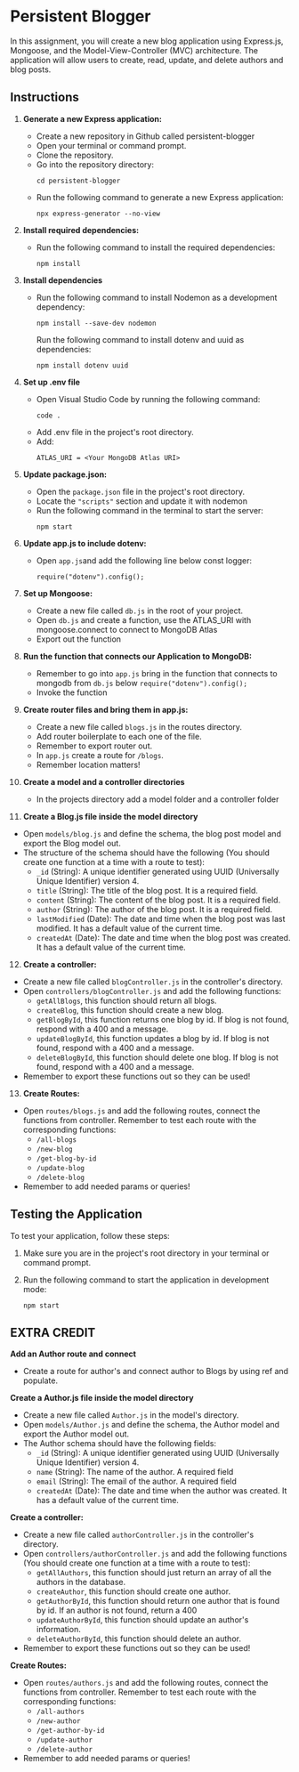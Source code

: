 # Persistent Blogger

In this assignment, you will create a new blog application using Express.js, Mongoose, and the Model-View-Controller (MVC) architecture. The application will allow users to create, read, update, and delete authors and blog posts.

## Instructions

1. **Generate a new Express application:**

   - Create a new repository in Github called persistent-blogger
   - Open your terminal or command prompt.
   - Clone the repository.
   - Go into the repository directory:
     ```
     cd persistent-blogger
     ```
   - Run the following command to generate a new Express application:
     ```
     npx express-generator --no-view
     ```

2. **Install required dependencies:**

   - Run the following command to install the required dependencies:
     ```
     npm install
     ```

3. **Install dependencies**
   - Run the following command to install Nodemon as a development dependency:
     ```
     npm install --save-dev nodemon
     ```
     Run the following command to install dotenv and uuid as dependencies:
     ```
     npm install dotenv uuid
     ```
4. **Set up .env file**

   - Open Visual Studio Code by running the following command:
     ```
     code .
     ```
   - Add .env file in the project's root directory.
   - Add:
     ```
     ATLAS_URI = <Your MongoDB Atlas URI>
     ```

5. **Update package.json:**
   - Open the `package.json` file in the project's root directory.
   - Locate the `"scripts"` section and update it with nodemon
   - Run the following command in the terminal to start the server:
     ```
     npm start
     ```
6. **Update app.js to include dotenv:**
   - Open `app.js`and add the following line below const logger:
     ```
     require("dotenv").config();
     ```
7. **Set up Mongoose:**

   - Create a new file called `db.js` in the root of your project.
   - Open `db.js` and create a function, use the ATLAS_URI with mongoose.connect to connect to MongoDB Atlas
   - Export out the function

8. **Run the function that connects our Application to MongoDB:**

   - Remember to go into `app.js` bring in the function that connects to mongodb from `db.js` below `require("dotenv").config();`
   - Invoke the function

9. **Create router files and bring them in app.js:**

   - Create a new file called `blogs.js` in the routes directory.
   - Add router boilerplate to each one of the file.
   - Remember to export router out.
   - In `app.js` create a route for `/blogs`.
   - Remember location matters!

10. **Create a model and a controller directories**

    - In the projects directory add a model folder and a controller folder

11. **Create a Blog.js file inside the model directory**

- Open `models/blog.js` and define the schema, the blog post model and export the Blog model out.
- The structure of the schema should have the following (You should create one function at a time with a route to test):
  - `_id` (String): A unique identifier generated using UUID (Universally Unique Identifier) version 4.
  - `title` (String): The title of the blog post. It is a required field.
  - `content` (String): The content of the blog post. It is a required field.
  - `author` (String): The author of the blog post. It is a required field.
  - `lastModified` (Date): The date and time when the blog post was last modified. It has a default value of the current time.
  - `createdAt` (Date): The date and time when the blog post was created. It has a default value of the current time.

12. **Create a controller:**

- Create a new file called `blogController.js` in the controller's directory.
- Open `controllers/blogController.js` and add the following functions:
  - `getAllBlogs`, this function should return all blogs.
  - `createBlog`, this function should create a new blog.
  - `getBlogById`, this function returns one blog by id. If blog is not found, respond with a 400 and a message.
  - `updateBlogById`, this function updates a blog by id. If blog is not found, respond with a 400 and a message.
  - `deleteBlogById`, this function should delete one blog. If blog is not found, respond with a 400 and a message.
- Remember to export these functions out so they can be used!

13. **Create Routes:**

- Open `routes/blogs.js` and add the following routes, connect the functions from controller. Remember to test each route with the corresponding functions:
  - `/all-blogs`
  - `/new-blog`
  - `/get-blog-by-id`
  - `/update-blog`
  - `/delete-blog`
- Remember to add needed params or queries!

## Testing the Application

To test your application, follow these steps:

1. Make sure you are in the project's root directory in your terminal or command prompt.

2. Run the following command to start the application in development mode:
   ```
   npm start
   ```

## EXTRA CREDIT

**Add an Author route and connect**

- Create a route for author's and connect author to Blogs by using ref and populate.

**Create a Author.js file inside the model directory**

- Create a new file called `Author.js` in the model's directory.
- Open `models/Author.js` and define the schema, the Author model and export the Author model out.
- The Author schema should have the following fields:
  - `_id` (String): A unique identifier generated using UUID (Universally Unique Identifier) version 4.
  - `name` (String): The name of the author. A required field
  - `email` (String): The email of the author. A required field
  - `createdAt` (Date): The date and time when the author was created. It has a default value of the current time.

**Create a controller:**

- Create a new file called `authorController.js` in the controller's directory.
- Open `controllers/authorController.js` and add the following functions (You should create one function at a time with a route to test):
  - `getAllAuthors`, this function should just return an array of all the authors in the database.
  - `createAuthor`, this function should create one author.
  - `getAuthorById`, this function should return one author that is found by id. If an author is not found, return a 400
  - `updateAuthorById`, this function should update an author's information.
  - `deleteAuthorById`, this function should delete an author.
- Remember to export these functions out so they can be used!

**Create Routes:**

- Open `routes/authors.js` and add the following routes, connect the functions from controller. Remember to test each route with the corresponding functions:
  - `/all-authors`
  - `/new-author`
  - `/get-author-by-id`
  - `/update-author`
  - `/delete-author`
- Remember to add needed params or queries!
